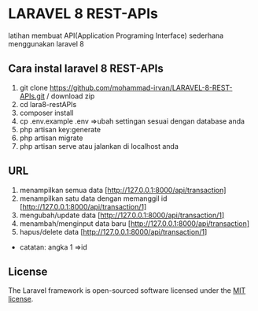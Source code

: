# LARAVEL 8 REST-APIs
latihan membuat API(Application Programing Interface) sederhana menggunakan laravel 8

## Cara instal laravel 8 REST-APIs
1. git clone https://github.com/mohammad-irvan/LARAVEL-8-REST-APIs.git / download zip
2. cd lara8-restAPIs
3. composer install
4. cp .env.example .env =>ubah settingan sesuai dengan database anda
5. php artisan key:generate
6. php artisan migrate
7. php artisan serve atau jalankan di localhost anda

## URL
1. menampilkan semua data [http://127.0.0.1:8000/api/transaction]
2. menampilkan satu data dengan memanggil id [http://127.0.0.1:8000/api/transaction/1]
3. mengubah/update data [http://127.0.0.1:8000/api/transaction/1]
4. menambah/menginput data baru [http://127.0.0.1:8000/api/transaction]
5. hapus/delete data [http://127.0.0.1:8000/api/transaction/1]
 *	catatan: angka 1 =>id 

## License

The Laravel framework is open-sourced software licensed under the [MIT license](https://opensource.org/licenses/MIT).
